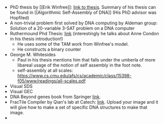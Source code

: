 


* PhD thesis by [[Erik Winfree]]: [link to thesis](https://www.dna.caltech.edu/Papers/winfree_thesis.pdf). Summary of his thesis can be found in [[Algorithmic Self-Assembly of DNA]] (His PhD advisor was Hopfiled)
* A non-trivial problem first solved by DNA computing by Aldeman group: Solution of a 20-variable 3-SAT problem on a DNA computer
* Ruthermound Phd Thesis: [link](https://www.dna.caltech.edu/Papers/pwkr_thesis_nov15.pdf?utm_source=chatgpt.com) (interestingly he talks about Anne Condon in his thesis introduction!)
	* He uses some of the TAM work from Winfree's model. 
	* He constructs a binary counter 
* George M. Whitesides 
	* Paul in his thesis mentions him that falls under the umberla of more libareal usage of the notion of self assembly in the foot note.
	* self-assembly at all scales: https://www.cs.cmu.edu/afs/cs/academic/class/15398-f05/www/readings/all-scales.pdf
* Visual SDS
* Visual GEC
* DNA Beyond genes book from Springer [link](https://link.springer.com/book/10.1007/978-3-030-36434-2).
* FracTile Compiler by Qian's lab at Catech: [link](https://qianlab.caltech.edu/FracTileCompiler/). Upload your image and it will give how to make a set of specific DNA structures to make that image.
* 